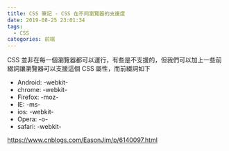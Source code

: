 ```yaml
---
title: CSS 筆記 - CSS 在不同瀏覽器的支援度
date: 2019-08-25 23:01:34
tags: 
  - CSS
categories: 前端
---
```


CSS 並非在每一個瀏覽器都可以運行，有些是不支援的，但我們可以加上一些前綴詞讓瀏覽器可以支援這個 CSS 屬性，而前綴詞如下

* Android: -webkit-
* chrome: -webkit-
* Firefox: -moz-
* IE: -ms-
* ios: -webkit-
* Opera: -o-
* safari: -webkit-

https://www.cnblogs.com/EasonJim/p/6140097.html